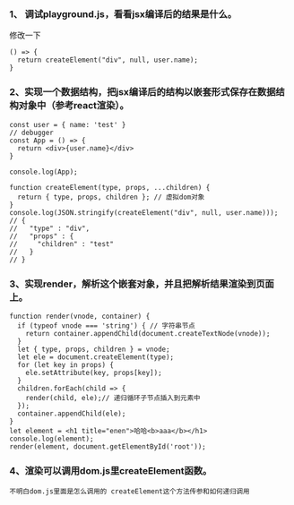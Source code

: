 ### 1、 调试playground.js，看看jsx编译后的结果是什么。
修改一下
```
() => {
  return createElement("div", null, user.name);
}

```

### 2、实现一个数据结构，把jsx编译后的结构以嵌套形式保存在数据结构对象中（参考react渲染）。

```
const user = { name: 'test' }
// debugger
const App = () => {
  return <div>{user.name}</div>
}

console.log(App);

function createElement(type, props, ...children) {
  return { type, props, children }; // 虚拟dom对象
}
console.log(JSON.stringify(createElement("div", null, user.name)));
// {
//   "type" : "div",
//   "props" : {
//     "children" : "test"
//   }
// }

```

### 3、实现render，解析这个嵌套对象，并且把解析结果渲染到页面上。

```
function render(vnode, container) {
  if (typeof vnode === 'string') { // 字符串节点
    return container.appendChild(document.createTextNode(vnode));
  }
  let { type, props, children } = vnode;
  let ele = document.createElement(type);
  for (let key in props) {
    ele.setAttribute(key, props[key]);
  }
  children.forEach(child => {
    render(child, ele);// 递归循环子节点插入到元素中
  });
  container.appendChild(ele);
}
let element = <h1 title="enen">哈哈<b>aaa</b></h1>
console.log(element);
render(element, document.getElementById('root'));

```
### 4、渲染可以调用dom.js里createElement函数。

` 不明白dom.js里面是怎么调用的 createElement这个方法传参和如何递归调用 `